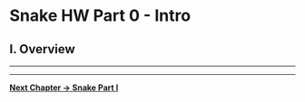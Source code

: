 # Snake HW Part 0 - Intro

## I. Overview


<hr><hr>

**[Next Chapter -> Snake Part I](HW-snake-0.md)**
